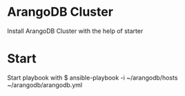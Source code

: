 # ArangoDB Cluster
Install ArangoDB Cluster with the help of starter
# Start
Start playbook with $ ansible-playbook -i ~/arangodb/hosts ~/arangodb/arangodb.yml
